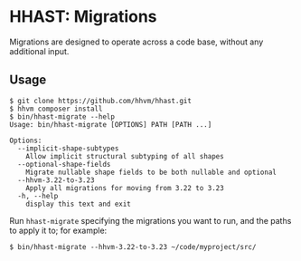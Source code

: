 # HHAST: Migrations

Migrations are designed to operate across a code base, without any additional input.

## Usage

```
$ git clone https://github.com/hhvm/hhast.git
$ hhvm composer install
$ bin/hhast-migrate --help
Usage: bin/hhast-migrate [OPTIONS] PATH [PATH ...]

Options:
  --implicit-shape-subtypes
	Allow implicit structural subtyping of all shapes
  --optional-shape-fields
	Migrate nullable shape fields to be both nullable and optional
  --hhvm-3.22-to-3.23
	Apply all migrations for moving from 3.22 to 3.23
  -h, --help
	display this text and exit
```

Run `hhast-migrate` specifying the migrations you want to run, and the paths to apply it to; for example:

```
$ bin/hhast-migrate --hhvm-3.22-to-3.23 ~/code/myproject/src/
```
